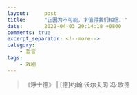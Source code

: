 ```yaml
---
layout:     post
title:      "正因为不可能，才值得我们相信。"
date:       2022-04-03 20:14:18 +0800
comments: true
excerpt_separator: <!--more-->
category:
    - 哲言
tags:
    - 戏剧
---
```


<blockquote class="blockquote-center">《浮士德》 | [德]约翰·沃尔夫冈·冯·歌德</blockquote>

<!--more-->
